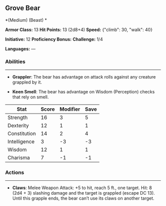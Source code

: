 ## Grove Bear
*(Medium) (Beast) *

**Armor Class:** 13
**Hit Points:** 13 (2d8+4)
**Speed:** {"climb": 30, "walk": 40}

**Initiative:** 12
**Proficiency Bonus:**
**Challenge:** 1/4

**Languages:** —

### Abilities
 --- 
- **Grappler**: The bear has advantage on attack rolls against any creature grappled by it.

- **Keen Smell**: The bear has advantage on Wisdom (Perception) checks that rely on smell.



| Stat | Score | Modifier | Save |
| ---- | ---- | ---- | ---- |
| Strength | 16 | 3 | 5 |
| Dexterity | 12 | 1 | 1 |
| Constitution | 14 | 2 | 4 |
| Intelligence | 3 | -3 | -3 |
| Wisdom | 12 | 1 | 1 |
| Charisma | 7 | -1 | -1 |

### Actions
 --- 
- **Claws**: Melee Weapon Attack: +5 to hit, reach 5 ft., one target. Hit: 8 (2d4 + 3) slashing damage and the target is grappled (escape DC 13). Until this grapple ends, the bear can’t use its claws on another target.

